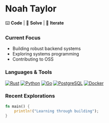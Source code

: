 # Noah Taylor 

⌨️ **Code** | 🧩 **Solve** | 🔄 **Iterate**

### Current Focus
- Building robust backend systems
- Exploring systems programming
- Contributing to OSS

### Languages & Tools
[![Rust](https://img.shields.io/badge/-Rust-000000?logo=rust)](https://www.rust-lang.org/)
[![Python](https://img.shields.io/badge/-Python-3776AB?logo=python)](https://www.python.org/) 
[![Go](https://img.shields.io/badge/-Go-00ADD8?logo=go)](https://golang.org/)
[![PostgreSQL](https://img.shields.io/badge/-PostgreSQL-4169E1?logo=postgresql)](https://www.postgresql.org/)
[![Docker](https://img.shields.io/badge/-Docker-2496ED?logo=docker)](https://www.docker.com/)

### Recent Explorations
```rust
fn main() {
    println!("Learning through building");
}
```
